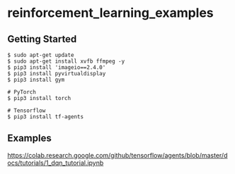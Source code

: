# reinforcement_learning_examples

## Getting Started

```
$ sudo apt-get update
$ sudo apt-get install xvfb ffmpeg -y
$ pip3 install 'imageio==2.4.0'
$ pip3 install pyvirtualdisplay
$ pip3 install gym

# PyTorch
$ pip3 install torch

# Tensorflow
$ pip3 install tf-agents

```


## Examples


https://colab.research.google.com/github/tensorflow/agents/blob/master/docs/tutorials/1_dqn_tutorial.ipynb